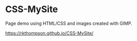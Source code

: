# CSS-MySite

Page demo using HTML/CSS and images created with GIMP.

<https://rkthompson.github.io/CSS-MySite/>
